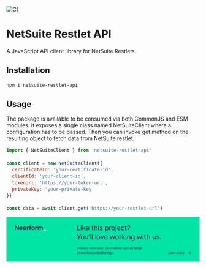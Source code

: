 ![CI](https://github.com/nearform/netsuite-restlet-api/actions/workflows/ci.yml/badge.svg?event=push)

# NetSuite Restlet API

A JavaScript API client library for NetSuite Restlets.

## Installation

```bash
npm i netsuite-restlet-api
```

## Usage

The package is available to be consumed via both CommonJS and ESM modules. It exposes a single class named NetSuiteClient where a configuration has to be passed. Then you can invoke get method on the resulting object to fetch data from NetSuite restlet.

```js
import { NetSuiteClient } from 'netsuite-restlet-api'

const client = new NetSuiteClient({
  certificateId: 'your-certificate-id',
  clientId: 'your-client-id',
  tokenUrl: 'https://your-token-url',
  privateKey: 'your-private-key'
})

const data = await client.get('https://your-restlet-url')
```

[![banner](https://raw.githubusercontent.com/nearform/.github/refs/heads/master/assets/os-banner-green.svg)](https://www.nearform.com/contact/?utm_source=open-source&utm_medium=banner&utm_campaign=os-project-pages)
